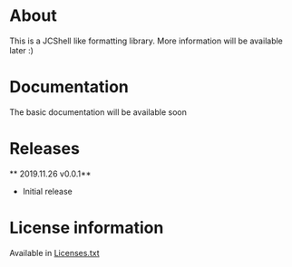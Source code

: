 # About
This is a JCShell like formatting library. More information will be available later :)

# Documentation
The basic documentation will be available soon

# Releases
** 2019.11.26 v0.0.1**
* Initial release

# License information
Available in [Licenses.txt](Licenses.txt)
